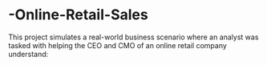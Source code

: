 # -Online-Retail-Sales
This project simulates a real-world business scenario where an analyst was tasked with helping the CEO and CMO of an online retail company understand:
